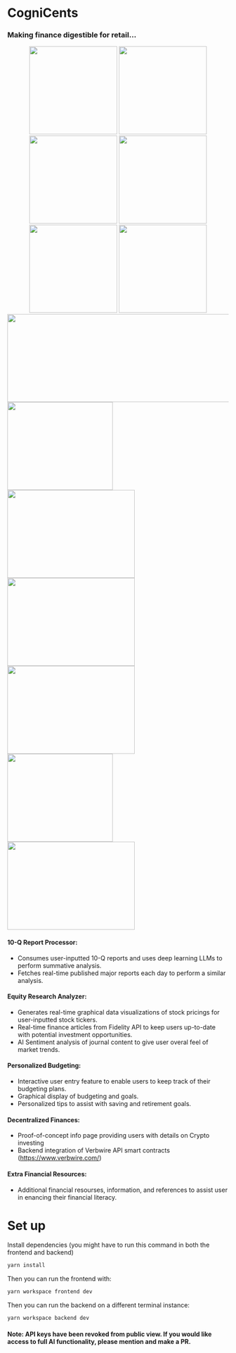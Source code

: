 # CogniCents 
### Making finance digestible for retail...
<div align="center">
  <img src="https://github.com/unapt/CogniCents/assets/64095665/13d6dd71-dc38-4aa5-abac-4fd715a33158" width="200" />
  <img src="https://github.com/unapt/CogniCents/assets/64095665/7330600a-66d0-4bc2-8709-650b7a51d2ee" width="200" />
</div>
<div align="center">
  <img src="https://github.com/unapt/CogniCents/assets/64095665/c75db1df-f217-4ed2-b7c3-fe48eb8d2d3b" width="200" />
  <img src="https://github.com/unapt/CogniCents/assets/64095665/50a0f310-49c9-4064-8b48-fb026e3d4d66" width="200" />
</div>
<div align="center">
  <img src="https://github.com/unapt/CogniCents/assets/64095665/1055a643-980d-4848-9c5b-9c28acd39da1" width="200" />
  <img src="https://github.com/unapt/CogniCents/assets/64095665/89efd6fc-76aa-4cd8-b734-019f7f425339" width="200" />
</div>

<img src="https://github.com/unapt/CogniCents/assets/64095665/13d6dd71-dc38-4aa5-abac-4fd715a33158" height="200" width="850" />

<div align="left">
  <img src="https://github.com/unapt/CogniCents/assets/64095665/13d6dd71-dc38-4aa5-abac-4fd715a33158" height="200" width="240" />
  <img src="https://github.com/unapt/CogniCents/assets/64095665/7330600a-66d0-4bc2-8709-650b7a51d2ee" height="200" width="290" />
  <img src="https://github.com/unapt/CogniCents/assets/64095665/c75db1df-f217-4ed2-b7c3-fe48eb8d2d3b" height="200" width="290" />
</div>

<div align="left">
  <img src="https://github.com/unapt/CogniCents/assets/64095665/89efd6fc-76aa-4cd8-b734-019f7f425339" height="200" width="290" />
  <img src="https://github.com/unapt/CogniCents/assets/64095665/50a0f310-49c9-4064-8b48-fb026e3d4d66" height="200" width="240" />
  <img src="https://github.com/unapt/CogniCents/assets/64095665/1055a643-980d-4848-9c5b-9c28acd39da1" height="200" width="290" />
</div>

#### 10-Q Report Processor: 
- Consumes user-inputted 10-Q reports and uses deep learning LLMs to perform summative analysis.
- Fetches real-time published major reports each day to perform a similar analysis.

#### Equity Research Analyzer:
- Generates real-time graphical data visualizations of stock pricings for user-inputted stock tickers.
- Real-time finance articles from Fidelity API to keep users up-to-date with potential investment opportunities.
- AI Sentiment analysis of journal content to give user overal feel of market trends.

#### Personalized Budgeting:
- Interactive user entry feature to enable users to keep track of their budgeting plans.
- Graphical display of budgeting and goals.
- Personalized tips to assist with saving and retirement goals.

#### Decentralized Finances:
- Proof-of-concept info page providing users with details on Crypto investing
- Backend integration of Verbwire API smart contracts (https://www.verbwire.com/)

#### Extra Financial Resources:
- Additional financial resourses, information, and references to assist user in enancing their financial literacy.

# Set up

Install dependencies (you might have to run this command in both the frontend and backend)

```bash
yarn install
```

Then you can run the frontend with:

```bash
yarn workspace frontend dev
```

Then you can run the backend on a different terminal instance:

```bash
yarn workspace backend dev
```


#### Note: API keys have been revoked from public view. If you would like access to full AI functionality, please mention and make a PR.
